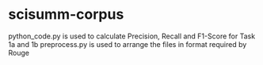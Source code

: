 # scisumm-corpus

python_code.py is used to calculate Precision, Recall and F1-Score for Task 1a and 1b
preprocess.py is used to arrange the files in format required by Rouge
